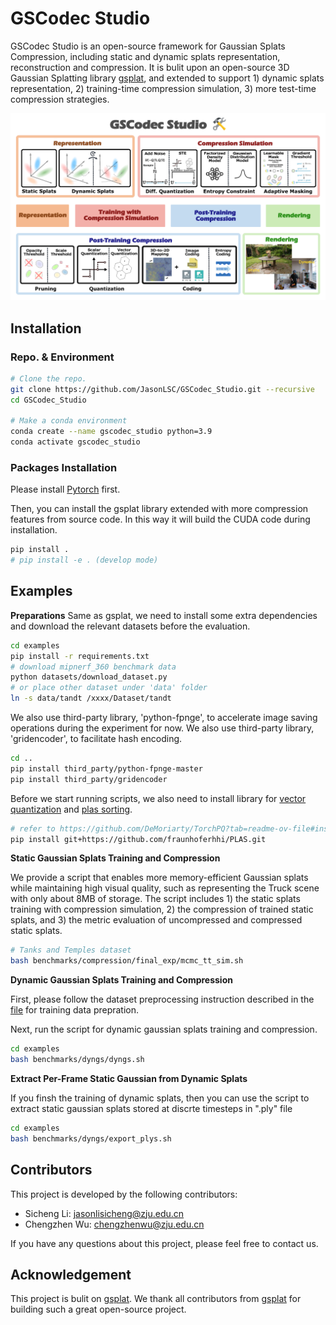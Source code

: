 # GSCodec Studio

GSCodec Studio is an open-source framework for Gaussian Splats Compression, including static and dynamic splats representation, reconstruction and compression. It is bulit upon an open-source 3D Gaussian Splatting library [gsplat](https://github.com/nerfstudio-project/gsplat), and extended to support 1) dynamic splats representation, 2) training-time compression simulation, 3) more test-time compression strategies.

![Teaser](./assets/Teaser.png)

## Installation
### Repo. & Environment
```bash
# Clone the repo.
git clone https://github.com/JasonLSC/GSCodec_Studio.git --recursive
cd GSCodec_Studio

# Make a conda environment
conda create --name gscodec_studio python=3.9
conda activate gscodec_studio
```

### Packages Installation

Please install [Pytorch](https://pytorch.org/get-started/locally/) first.

Then, you can install the gsplat library extended with more compression features from source code. In this way it will build the CUDA code during installation.

```bash
pip install .
# pip install -e . (develop mode)
```

## Examples

**Preparations**
Same as gsplat, we need to install some extra dependencies and download the relevant datasets before the evaluation.

```bash
cd examples
pip install -r requirements.txt
# download mipnerf_360 benchmark data
python datasets/download_dataset.py
# or place other dataset under 'data' folder
ln -s data/tandt /xxxx/Dataset/tandt
```

We also use third-party library, 'python-fpnge', to accelerate image saving operations during the experiment for now. We also use third-party library, 'gridencoder', to facilitate hash encoding.

```bash
cd ..
pip install third_party/python-fpnge-master
pip install third_party/gridencoder
```

Before we start running scripts, we also need to install library for [vector quantization](https://github.com/DeMoriarty/TorchPQ?tab=readme-ov-file#install) and [plas sorting](https://github.com/fraunhoferhhi/PLAS).
```bash
# refer to https://github.com/DeMoriarty/TorchPQ?tab=readme-ov-file#install to see how to install TorchPQ
pip install git+https://github.com/fraunhoferhhi/PLAS.git
```

**Static Gaussian Splats Training and Compression**

We provide a script that enables more memory-efficient Gaussian splats while maintaining high visual quality, such as representing the Truck scene with only about 8MB of storage. The script includes 1) the static splats training with compression simulation, 2) the compression of trained static splats, and 3) the metric evaluation of uncompressed and compressed static splats.

```bash
# Tanks and Temples dataset
bash benchmarks/compression/final_exp/mcmc_tt_sim.sh
```

**Dynamic Gaussian Splats Training and Compression**

First, please follow the dataset preprocessing instruction described in the [file]((mpeg_gsc_utils/multiview_video_preprocess/README.md)) for training data prepration.

Next, run the script for dynamic gaussian splats training and compression.
```bash
cd examples
bash benchmarks/dyngs/dyngs.sh
```

**Extract Per-Frame Static Gaussian from Dynamic Splats**

If you finsh the training of dynamic splats, then you can use the script to extract static gaussian splats stored at discrte timesteps in ".ply" file
```bash
cd examples
bash benchmarks/dyngs/export_plys.sh
```

## Contributors

This project is developed by the following contributors:

- Sicheng Li: jasonlisicheng@zju.edu.cn
- Chengzhen Wu: chengzhenwu@zju.edu.cn

If you have any questions about this project, please feel free to contact us.

## Acknowledgement
This project is bulit on [gsplat](https://github.com/nerfstudio-project/gsplat). We thank all contributors from [gsplat](https://github.com/nerfstudio-project/gsplat) for building such a great open-source project.